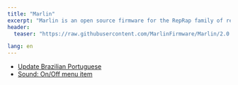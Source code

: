 ```yaml
---
title: "Marlin"
excerpt: "Marlin is an open source firmware for the RepRap family of replicating rapid prototypers — popularly known as '3D printers'."
header:
  teaser: "https://raw.githubusercontent.com/MarlinFirmware/Marlin/2.0.x/buildroot/share/pixmaps/logo/marlin.svg"

lang: en
---
```


- [Update Brazilian Portuguese](https://github.com/MarlinFirmware/Marlin/pull/18411)
- [Sound: On/Off menu item](https://github.com/MarlinFirmware/Marlin/pull/19901)

